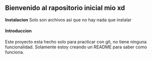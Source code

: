 ## Bienvenido al rapositorio inicial mio xd

**Instalacion**
Solo son archivos asi que no hay nada que instalar

#### Introduccion
Este proyecto esta hecho solo para practicar con git, no tiene ninguna funcionalidad. Solamente estoy creando un README para saber como funciona.
